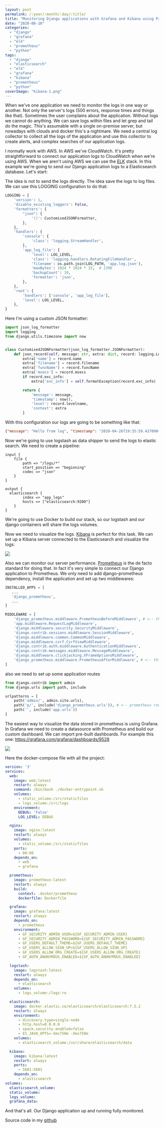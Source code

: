 ```yaml
---
layout: post
permalink: /:year/:month/:day/:title/
title: "Monitoring Django applications with Grafana and Kibana using Prometheus and Elasticsearch"
date: "2020-08-10"
categories: 
  - "django"
  - "grafana"
  - "elk"
  - "prometheus"
  - "python"
tags: 
  - "django"
  - "elasticsearch"
  - "elk"
  - "grafana"
  - "kibana"
  - "prometheus"
  - "python"
coverImage: "kibana-1.png"
---
```


When we've one application we need to monitor the logs in one way or another. Not only the server's logs (500 errors, response times and things like that). Sometimes the user complains about the application. Without logs we cannot do anything. We can save logs within files and let grep and tail do the magic. This's assumable with a single on-premise server, but nowadays with clouds and docker this's a nightmare. We need a central log collector to collect all the logs of the application and use this collector to create alerts, and complex searches of our application logs.

I normally work with AWS. In AWS we've CloudWatch. It's pretty straightforward to connect our application logs to CloudWatch when we're using AWS. When we aren't using AWS we can use the [ELK](https://www.elastic.co/what-is/elk-stack) stack. In this example we're going to send our Django application logs to a Elasticsearch database. Let's start:

The idea is not to send the logs directly. The idea save the logs to log files. We can use this LOGGING configuration to do that:

```python
LOGGING = {
    'version': 1,
    'disable_existing_loggers': False,
    'formatters': {
        "json": {
            '()': CustomisedJSONFormatter,
        },
    },
    'handlers': {
        'console': {
            'class': 'logging.StreamHandler',
        },
        'app_log_file': {
            'level': LOG_LEVEL,
            'class': 'logging.handlers.RotatingFileHandler',
            'filename': os.path.join(LOG_PATH, 'app.log.json'),
            'maxBytes': 1024 * 1024 * 15,  # 15MB
            'backupCount': 10,
            'formatter': 'json',
        },
    },
    'root': {
        'handlers': ['console', 'app_log_file'],
        'level': LOG_LEVEL,
    },
}
```

Here I'm using a custom JSON formatter:

```python
import json_log_formatter
import logging
from django.utils.timezone import now


class CustomisedJSONFormatter(json_log_formatter.JSONFormatter):
    def json_record(self, message: str, extra: dict, record: logging.LogRecord):
        extra['name'] = record.name
        extra['filename'] = record.filename
        extra['funcName'] = record.funcName
        extra['msecs'] = record.msecs
        if record.exc_info:
            extra['exc_info'] = self.formatException(record.exc_info)

        return {
            'message': message,
            'timestamp': now(),
            'level': record.levelname,
            'context': extra
        }
```

With this configuration our logs are going to be something like that:

```json
{"message": "Hello from log", "timestamp": "2020-04-26T19:35:59.427098+00:00", "level": "INFO", "app_id": "Logs", "context": {"random": 68, "name": "app.views", "filename": "views.py", "funcName": "index", "msecs": 426.8479347229004}}
```

Now we're going to use logstash as data shipper to send the logs to elastic search. We need to create a pipeline:

```
input {
    file {
        path => "/logs/*"
        start_position => "beginning"
        codec => "json"
    }
}

output {
  elasticsearch {
        index => "app_logs"
        hosts => ["elasticsearch:9200"]
    }
}
```

We're going to use Docker to build our stack, so our logstash and our django containers will share the logs volumes.

Now we need to visualize the logs. [Kibana](https://www.elastic.co/kibana) is perfect for this task. We can set up a Kibana server connected to the Elasticsearch and visualize the logs:

![](/assets/images/kibana-1.png)

Also we can monitor our server performance. [Prometheus](https://prometheus.io/) is the de facto standard for doing that. In fact it's very simple to connect our Django application to Prometheus. We only need to add django-prometheus dependency, install the application and set up two middlewares:

```python
INSTALLED_APPS = [
   ...
   'django_prometheus',
   ...
]

MIDDLEWARE = [
    'django_prometheus.middleware.PrometheusBeforeMiddleware', # <-- this one
    'app.middleware.RequestLogMiddleware',
    'django.middleware.security.SecurityMiddleware',
    'django.contrib.sessions.middleware.SessionMiddleware',
    'django.middleware.common.CommonMiddleware',
    'django.middleware.csrf.CsrfViewMiddleware',
    'django.contrib.auth.middleware.AuthenticationMiddleware',
    'django.contrib.messages.middleware.MessageMiddleware',
    'django.middleware.clickjacking.XFrameOptionsMiddleware',
    'django_prometheus.middleware.PrometheusAfterMiddleware', # <-- this one
]
```

also we need to set up some application routes

```python
from django.contrib import admin
from django.urls import path, include

urlpatterns = [
    path('admin/', admin.site.urls),
    path('p/', include('django_prometheus.urls')), # <-- prometheus routes
    path('', include('app.urls'))
]
```

The easiest way to visualize the data stored in prometheus is using Grafana. In Grafana we need to create a datasource with Prometheus and build our custom dashboard. We can import pre-built dashboards. For example this one: https://grafana.com/grafana/dashboards/9528

![](/assets/images/prometheus-grafana.png?w=1024)

Here the docker-compose file with all the project:

```yaml
version: '3'
services:
  web:
    image: web:latest
    restart: always
    command: /bin/bash ./docker-entrypoint.sh
    volumes:
      - static_volume:/src/staticfiles
      - logs_volume:/src/logs
    environment:
      DEBUG: 'False'
      LOG_LEVEL: DEBUG

  nginx:
    image: nginx:latest
    restart: always
    volumes:
      - static_volume:/src/staticfiles
    ports:
      - 80:80
    depends_on:
      - web
      - grafana

  prometheus:
    image: prometheus:latest
    restart: always
    build:
      context: .docker/prometheus
      dockerfile: Dockerfile

  grafana:
    image: grafana:latest
    restart: always
    depends_on:
      - prometheus
    environment:
      - GF_SECURITY_ADMIN_USER=${GF_SECURITY_ADMIN_USER}
      - GF_SECURITY_ADMIN_PASSWORD=${GF_SECURITY_ADMIN_PASSWORD}
      - GF_USERS_DEFAULT_THEME=${GF_USERS_DEFAULT_THEME}
      - GF_USERS_ALLOW_SIGN_UP=${GF_USERS_ALLOW_SIGN_UP}
      - GF_USERS_ALLOW_ORG_CREATE=${GF_USERS_ALLOW_ORG_CREATE}
      - GF_AUTH_ANONYMOUS_ENABLED=${GF_AUTH_ANONYMOUS_ENABLED}

  logstash:
    image: logstash:latest
    restart: always
    depends_on:
      - elasticsearch
    volumes:
      - logs_volume:/logs:ro

  elasticsearch:
    image: docker.elastic.co/elasticsearch/elasticsearch:7.5.2
    restart: always
    environment:
      - discovery.type=single-node
      - http.host=0.0.0.0
      - xpack.security.enabled=false
      - ES_JAVA_OPTS=-Xms750m -Xmx750m
    volumes:
      - elasticsearch_volume:/usr/share/elasticsearch/data

  kibana:
    image: kibana:latest
    restart: always
    ports:
      - 5601:5601
    depends_on:
      - elasticsearch
volumes:
  elasticsearch_volume:
  static_volume:
  logs_volume:
  grafana_data:
```

And that's all. Our Django application up and running fully monitored.

Source code in my [github](https://github.com/gonzalo123/django-logs)
